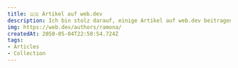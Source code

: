 ```yaml
---
title: 🇺🇸 Artikel auf web.dev 
description: Ich bin stolz darauf, einige Artikel auf web.dev beitragen zu dürfen!
img: https://web.dev/authors/ramona/
createdAt: 2050-05-04T22:50:54.724Z
tags:
- Articles
- Collection
---
```

